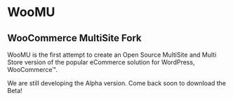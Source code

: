 # WooMU
## WooCommerce MultiSite Fork

WooMU is the first attempt to create an Open Source MultiSite and Multi Store version of the popular eCommerce solution for WordPress, WooCommerce™.

We are still developing the Alpha version. Come back soon to download the Beta!
